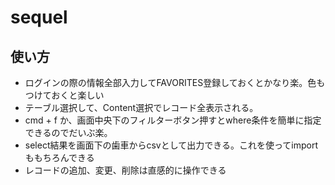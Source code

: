 # sequel

## 使い方
- ログインの際の情報全部入力してFAVORITES登録しておくとかなり楽。色もつけておくと楽しい
- テーブル選択して、Content選択でレコード全表示される。
- cmd + f か、画面中央下のフィルターボタン押すとwhere条件を簡単に指定できるのでだいぶ楽。
- select結果を画面下の歯車からcsvとして出力できる。これを使ってimportももちろんできる
- レコードの追加、変更、削除は直感的に操作できる
